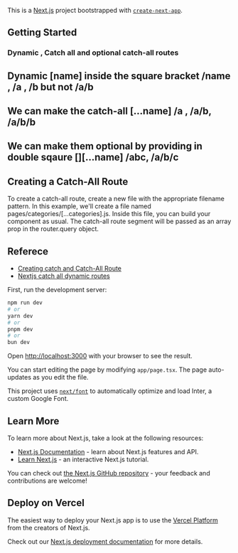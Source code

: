 This is a [Next.js](https://nextjs.org/) project bootstrapped with [`create-next-app`](https://github.com/vercel/next.js/tree/canary/packages/create-next-app).

## Getting Started

### Dynamic , Catch all and optional catch-all routes

## Dynamic [name] inside the square bracket /name , /a , /b but not /a/b
## We can make the catch-all [...name] /a , /a/b, /a/b/b
## We can make them optional by providing in double sqaure [][...name] /abc, /a/b/c 



## Creating a Catch-All Route
To create a catch-all route, create a new file with the appropriate filename pattern. In this example, we'll create a file named pages/categories/[...categories].js. Inside this file, you can build your component as usual. The catch-all route segment will be passed as an array prop in the router.query object.

## Referece
* [Creating catch and Catch-All Route](https://codedamn.com/news/nextjs/advanced-nextjs-routing-dynamic-catch-all-routes)
* [Nextjs catch all dynamic routes](https://nextjs.org/docs/pages/building-your-application/routing/dynamic-routes)

First, run the development server:

```bash
npm run dev
# or
yarn dev
# or
pnpm dev
# or
bun dev
```

Open [http://localhost:3000](http://localhost:3000) with your browser to see the result.

You can start editing the page by modifying `app/page.tsx`. The page auto-updates as you edit the file.

This project uses [`next/font`](https://nextjs.org/docs/basic-features/font-optimization) to automatically optimize and load Inter, a custom Google Font.

## Learn More

To learn more about Next.js, take a look at the following resources:

- [Next.js Documentation](https://nextjs.org/docs) - learn about Next.js features and API.
- [Learn Next.js](https://nextjs.org/learn) - an interactive Next.js tutorial.

You can check out [the Next.js GitHub repository](https://github.com/vercel/next.js/) - your feedback and contributions are welcome!

## Deploy on Vercel

The easiest way to deploy your Next.js app is to use the [Vercel Platform](https://vercel.com/new?utm_medium=default-template&filter=next.js&utm_source=create-next-app&utm_campaign=create-next-app-readme) from the creators of Next.js.

Check out our [Next.js deployment documentation](https://nextjs.org/docs/deployment) for more details.
